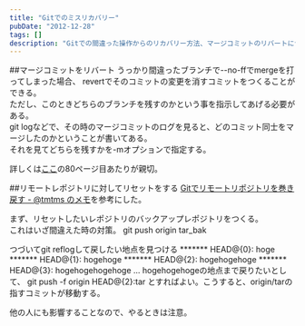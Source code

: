 ```yaml
---
title: "Gitでのミスリカバリー"
pubDate: "2012-12-28"
tags: []
description: "Gitでの間違った操作からのリカバリー方法、マージコミットのリバートについて"
---
```


##マージコミットをリバート
うっかり間違ったブランチで--no-ffでmergeを打ってしまった場合、
revertでそのコミットの変更を消すコミットをつくることができる。  
ただし、このときどちらのブランチを残すのかという事を指示してあげる必要がある。  
git logなどで、その時のマージコミットのログを見ると、どのコミット同士をマージしたのかということが書いてある。  
それを見てどちらを残すかを-mオプションで指定する。

詳しくは[ここ](http://books.google.co.jp/books?id=8DAvoM4OMxEC&printsec=frontcover&hl=ja#v=onepage&q&f=false)の80ページ目あたりが親切。

##リモートレポジトリに対してリセットをする
[Gitでリモートリポジトリを巻き戻す - @tmtms のメモ](http://tmtms.hatenablog.com/entry/20101221/git)を参考にした。

まず、リセットしたいレポジトリのバックアップレポジトリをつくる。  
これはいざ間違えた時の対策。
    git push origin tar_bak

つづいてgit reflogして戻したい地点を見つける
    ******* HEAD@{0}: hoge
    ******* HEAD@{1}: hogehoge
    ******* HEAD@{2}: hogehogehoge
    ******* HEAD@{3}: hogehogehogehoge
    ...
hogehogehogeの地点まで戻りたいとして、
    git push -f origin HEAD@{2}:tar
とすればよい。こうすると、origin/tarの指すコミットが移動する。

他の人にも影響することなので、やるときは注意。
